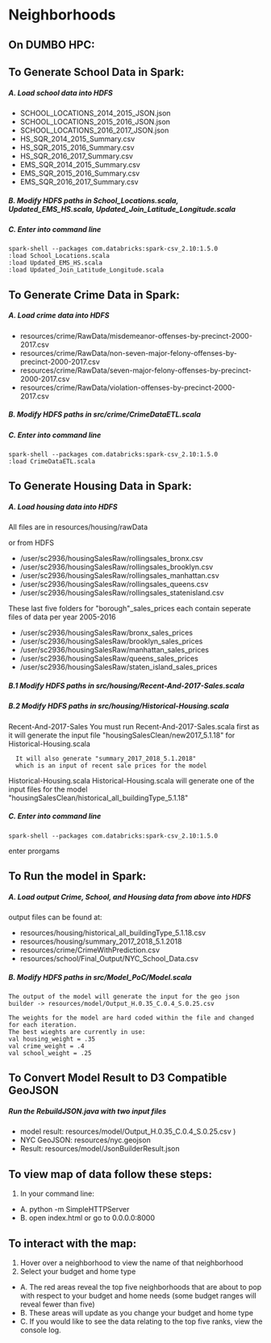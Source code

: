 # Neighborhoods

## On DUMBO HPC:
## To Generate School Data in Spark:

##### A. Load school data into HDFS
- SCHOOL_LOCATIONS_2014_2015_JSON.json
- SCHOOL_LOCATIONS_2015_2016_JSON.json
- SCHOOL_LOCATIONS_2016_2017_JSON.json
- HS_SQR_2014_2015_Summary.csv
- HS_SQR_2015_2016_Summary.csv
- HS_SQR_2016_2017_Summary.csv
- EMS_SQR_2014_2015_Summary.csv
- EMS_SQR_2015_2016_Summary.csv
- EMS_SQR_2016_2017_Summary.csv

##### B. Modify HDFS paths in School_Locations.scala, Updated_EMS_HS.scala, Updated_Join_Latitude_Longitude.scala

##### C. Enter into command line
```module load spark
spark-shell --packages com.databricks:spark-csv_2.10:1.5.0
:load School_Locations.scala
:load Updated_EMS_HS.scala
:load Updated_Join_Latitude_Longitude.scala
```

## To Generate Crime Data in Spark:
##### A. Load crime data into HDFS
- resources/crime/RawData/misdemeanor-offenses-by-precinct-2000-2017.csv
- resources/crime/RawData/non-seven-major-felony-offenses-by-precinct-2000-2017.csv
- resources/crime/RawData/seven-major-felony-offenses-by-precinct-2000-2017.csv
- resources/crime/RawData/violation-offenses-by-precinct-2000-2017.csv

##### B. Modify HDFS paths in src/crime/CrimeDataETL.scala

##### C. Enter into command line
```module load spark
spark-shell --packages com.databricks:spark-csv_2.10:1.5.0
:load CrimeDataETL.scala
```
## To Generate Housing Data in Spark:
##### A. Load housing data into HDFS
  
  All files are in resources/housing/rawData
  
  or from HDFS
- /user/sc2936/housingSalesRaw/rollingsales_bronx.csv
- /user/sc2936/housingSalesRaw/rollingsales_brooklyn.csv
- /user/sc2936/housingSalesRaw/rollingsales_manhattan.csv
- /user/sc2936/housingSalesRaw/rollingsales_queens.csv
- /user/sc2936/housingSalesRaw/rollingsales_statenisland.csv

These last five folders for "borough"_sales_prices each contain seperate files of data per year 2005-2016
- /user/sc2936/housingSalesRaw/bronx_sales_prices
- /user/sc2936/housingSalesRaw/brooklyn_sales_prices
- /user/sc2936/housingSalesRaw/manhattan_sales_prices
- /user/sc2936/housingSalesRaw/queens_sales_prices
- /user/sc2936/housingSalesRaw/staten_island_sales_prices

##### B.1 Modify HDFS paths in src/housing/Recent-And-2017-Sales.scala
##### B.2 Modify HDFS paths in src/housing/Historical-Housing.scala

  Recent-And-2017-Sales
      You must run Recent-And-2017-Sales.scala first as it will generate the input file
      "housingSalesClean/new2017_5.1.18" for Historical-Housing.scala
    
      It will also generate "summary_2017_2018_5.1.2018" 
      which is an input of recent sale prices for the model
  
  Historical-Housing.scala
      Historical-Housing.scala will generate one of the input files for the model 
      "housingSalesClean/historical_all_buildingType_5.1.18"
  
##### C. Enter into command line
```module load spark
spark-shell --packages com.databricks:spark-csv_2.10:1.5.0
```
enter prorgams

## To Run the model in Spark:
##### A. Load output Crime, School, and Housing data from above into HDFS
output files can be found at:
- resources/housing/historical_all_buildingType_5.1.18.csv
- resources/housing/summary_2017_2018_5.1.2018
- resources/crime/CrimeWithPrediction.csv
- resources/school/Final_Output/NYC_School_Data.csv

##### B. Modify HDFS paths in src/Model_PoC/Model.scala
    The output of the model will generate the input for the geo json builder -> resources/model/Output_H.0.35_C.0.4_S.0.25.csv
    
    The weights for the model are hard coded within the file and changed for each iteration.
    The best wieghts are currently in use:
    val housing_weight = .35
    val crime_weight = .4
    val school_weight = .25

## To Convert Model Result to D3 Compatible GeoJSON
##### Run the RebuildJSON.java with two input files 
- model result: resources/model/Output_H.0.35_C.0.4_S.0.25.csv )
- NYC GeoJSON: resources/nyc.geojson
- Result: resources/model/JsonBuilderResult.json

## To view map of data follow these steps:
1. In your command line:
- A. python -m SimpleHTTPServer
- B. open index.html or go to 0.0.0.0:8000

## To interact with the map:
1. Hover over a neighborhood to view the name of that neighborhood
2. Select your budget and home type
- A. The red areas reveal the top five neighborhoods that are about to pop with respect to your budget and home needs (some budget ranges will reveal fewer than five)
- B. These areas will update as you change your budget and home type
- C. If you would like to see the data relating to the top five ranks, view the console log.
